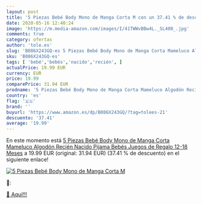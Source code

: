 ```yaml
---
layout: post
title: '5 Piezas Bebé Body Mono de Manga Corta M con un 37.41 % de descuento'
date: 2020-05-16 12:40:24
image: 'https://m.media-amazon.com/images/I/41TWWvBBw4L._SL400_.jpg'
comments: true
category: ofertas
author: 'tole.es'
slug: 'B086X243GQ-es 5 Piezas Bebé Body Mono de Manga Corta Mameluco Algodón...'
sku: 'B086X243GQ-es'
tags: [ 'bebé','bebés','nacido','recién', ]
actualPrice: 19.99 EUR
currency: EUR
price: 19.99
comparePrice: 31.94 EUR
prodname: '5 Piezas Bebé Body Mono de Manga Corta Mameluco Algodón Recién Nacido Pijama Bebés Juegos de Regalo  12-18 Meses'
country: 'es'
flag: '🇪🇸'
brand: ''
buyurl: 'https://www.amazon.es/dp/B086X243GQ/?tag=tolees-21'
descuento: '37.41'
average: '19.99'
---
```


En este momento está [5 Piezas Bebé Body Mono de Manga Corta Mameluco Algodón Recién Nacido Pijama Bebés Juegos de Regalo  12-18 Meses](https://www.amazon.es/dp/B086X243GQ/?tag=tolees-21) a 19.99 EUR (original: 31.94 EUR) (37.41 %  de descuento) en el siguiente enlace!

[![5 Piezas Bebé Body Mono de Manga Corta M](https://m.media-amazon.com/images/I/41TWWvBBw4L._SL400_.jpg)](https://www.amazon.es/dp/B086X243GQ/?tag=tolees-21)

🔎:


[🛒 Aquí!!!](https://www.amazon.es/dp/B086X243GQ/?tag=tolees-21)
